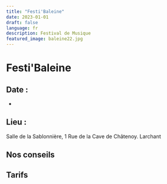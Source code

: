 ```yaml
---
title: "Festi'Baleine"
date: 2023-01-01
draft: false
language: fr
description: Festival de Musique
featured_image: baleine22.jpg
---
```


# Festi'Baleine

## Date :
- 

## Lieu : 
Salle de la Sablonnière, 1 Rue de la Cave de Châtenoy. Larchant


## Nos conseils

## Tarifs

